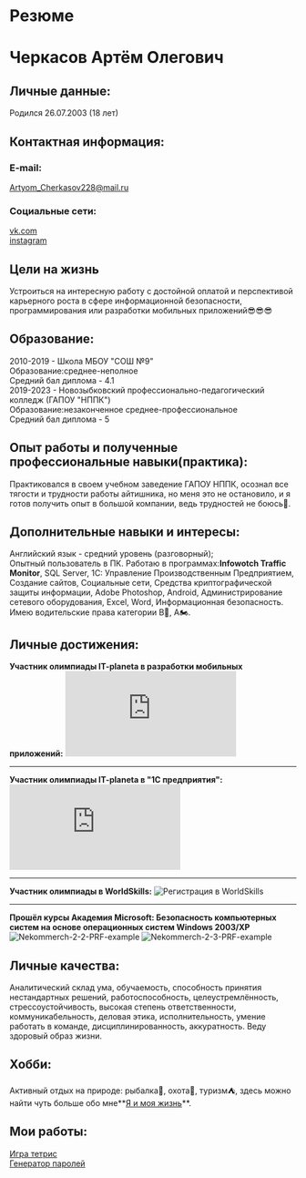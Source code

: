 # Резюме
# Черкасов Артём Олегович
## Личные данные: ##
Родился 26.07.2003 (18 лет)
## Контактная информация: ##
### E-mail: ###
Artyom_Cherkasov228@mail.ru
### Социальные сети: ###
[vk.com](https://vk.com/id442778171)<br/>
[instagram](https://www.instagram.com/winston_xstale228/?hl=ru)
## Цели на жизнь ##
Устроиться на интересную работу с достойной оплатой и перспективой карьерного роста в сфере информационной безопасности, программирования или разработки мобильных приложений😎😎😎
## Образование: ##
2010-2019 - Школа МБОУ "СОШ №9"<br/>
Образование:среднее-неполное<br/>
Средний бал диплома - 4.1<br/>
2019-2023 - Новозыбковский профессионально-педагогический колледж (ГАПОУ "НППК")<br/>
Образование:незаконченное среднее-профессиональное<br/>
Средний бал диплома - 5<br/>
## Опыт работы и полученные профессиональные навыки(практика): ##
Практиковался в своем учебном заведение ГАПОУ НППК, осознал все тягости и трудности работы айтишника, но меня это не остановило, и я готов получить опыт в большой компании, ведь трудностей не боюсь🙂.
## Дополнительные навыки и интересы: ##
Английский язык - средний уровень (разговорный);<br/>
Опытный пользователь в ПК. Работаю в программах:**Infowotch Traffic Monitor**, SQL Server, 1С: Управление Производственным Предприятием, Создание сайтов, Социальные сети, Средства криптографической защиты информации,  Adobe Photoshop, Android, Администрирование сетевого оборудования, Excel, Word, Информационная безопасность.<br/>
Имею водительские права категории В🚗, А🏍.<br/>
## Личные достижения: ##
**Участник олимпиады IT-planeta в разработки мобильных приложений:**
![Олимпиада разработка мобильных приложений](https://github.com/ArtimCherkasov/Summary/files/7611291/_._3424226.pdf)
***
**Участник олимпиады IT-planeta в "1С предприятия":**
![Олимпиада кап-1С.pdf](https://github.com/ArtimCherkasov/Summary/files/7574454/-1.pdf)
***
**Участник олимпиады в WorldSkills:**
![Регистрация в WorldSkills](https://user-images.githubusercontent.com/94596161/142724759-6a743cd6-7e3a-4e6c-bf77-0e85ced5bb7e.png)
***
**Прошёл курсы Академия Microsoft: Безопасность компьютерных систем на основе операционных систем Windows 2003/XP**
![Nekommerch-2-2-PRF-example](https://user-images.githubusercontent.com/94596161/142727536-530e9cb1-65b3-4e37-a162-b853f9b76bbd.jpg)
![Nekommerch-2-3-PRF-example](https://user-images.githubusercontent.com/94596161/142727540-a7fe672f-395f-4786-b4ba-716766cfcf2d.jpg)
## Личные качества: ##
Аналитический склад ума, обучаемость, способность принятия нестандартных решений, работоспособность, целеустремлённость, стрессоустойчивость, высокая степень ответственности, коммуникабельность, деловая этика, исполнительность, умение работать в команде, дисциплинированность, аккуратность. Веду здоровый образ жизни.
## Хобби: 
Активный отдых на природе: рыбалка🎣, охота🔫, туризм⛺️, здесь можно найти чуть больше обо мне**[Я и моя жизнь]()**.
## Мои работы:
[Игра тетрис](https://github.com/ArtimCherkasov/Project-Tetris)<br>
[Генератор паролей](https://github.com/ArtimCherkasov/Password-Generator)











